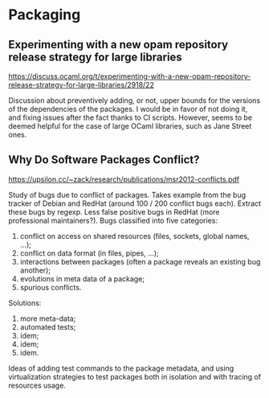 # Packaging

## Experimenting with a new opam repository release strategy for large libraries
https://discuss.ocaml.org/t/experimenting-with-a-new-opam-repository-release-strategy-for-large-libraries/2918/22

Discussion about preventively adding, or not, upper bounds for the versions of the dependencies of the packages. I would be in favor of not doing it, and fixing issues after the fact thanks to CI scripts. However, seems to be deemed helpful for the case of large OCaml libraries, such as Jane Street ones.

## Why Do Software Packages Conflict?
https://upsilon.cc/~zack/research/publications/msr2012-conflicts.pdf

Study of bugs due to conflict of packages. Takes example from the bug tracker of Debian and RedHat (around 100 / 200 conflict bugs each). Extract these bugs by regexp. Less false positive bugs in RedHat (more professional maintainers?). Bugs classified into five categories:
1) conflict on access on shared resources (files, sockets, global names, ...);
2) conflict on data format (in files, pipes, ...);
3) interactions between packages (often a package reveals an existing bug another);
4) evolutions in meta data of a package;
5) spurious conflicts.

Solutions:
1) more meta-data;
2) automated tests;
3) idem;
4) idem;
5) idem.

Ideas of adding test commands to the package metadata, and using virtualization strategies to test packages both in isolation and with tracing of resources usage.
